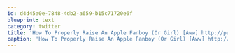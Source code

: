 ```yaml
---
id: d4d45a0e-7848-4db2-a659-b15c71720e6f
blueprint: text
category: twitter
title: 'How To Properly Raise An Apple Fanboy (Or Girl) [Aww] http://pulsene.ws/oP1S'
caption: 'How To Properly Raise An Apple Fanboy (Or Girl) [Aww] http://pulsene.ws/oP1S'
---
```

